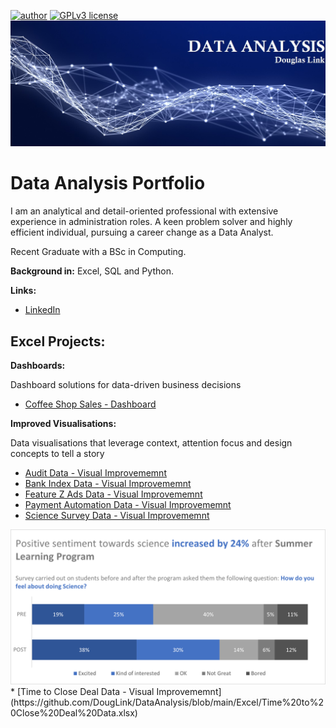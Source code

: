 [![author](https://img.shields.io/badge/author-DouglasLink-red.svg)](https://www.linkedin.com/in/douglas-dezordi-link-813b86170/) [![GPLv3 license](https://img.shields.io/badge/License-GPLv3-blue.svg)](http://perso.crans.org/besson/LICENSE.html)
  <img src="/images/DA banner.jpg" >
</p>

# Data Analysis Portfolio

I am an analytical and detail-oriented professional with extensive experience in administration roles. A keen problem solver and highly efficient individual, pursuing a career change as a Data Analyst.</p>
Recent Graduate with a BSc in Computing.

**Background in:** Excel, SQL and Python. 

**Links:**
* [LinkedIn](https://bit.ly/3pjKRMo)

## Excel Projects:

**Dashboards:** </p>
Dashboard solutions for data-driven business decisions 

* [Coffee Shop Sales - Dashboard](https://github.com/DougLink/DataAnalysis/blob/main/Excel/Coffee%20Shop%20Sales%20-%20Dashboard.xlsx)

**Improved Visualisations:** </p>
Data visualisations that leverage context, attention focus and design concepts to tell a story

* [Audit Data - Visual Improvememnt](https://github.com/DougLink/DataAnalysis/blob/main/Excel/Audit%20Data.xlsx)
* [Bank Index Data - Visual Improvememnt](https://github.com/DougLink/DataAnalysis/blob/main/Excel/Bank%20Index%20Data.xlsx)
* [Feature Z Ads Data - Visual Improvememnt](https://github.com/DougLink/DataAnalysis/blob/main/Excel/Feature%20Z%20Ads%20Data.xlsx)
* [Payment Automation Data - Visual Improvememnt](https://github.com/DougLink/DataAnalysis/blob/main/Excel/Payment%20Automation%20Data.xlsx)
* [Science Survey Data - Visual Improvememnt](https://github.com/DougLink/DataAnalysis/blob/main/Excel/Science%20Survey%20Data.xlsx)
<img src="https://github.com/DougLink/DataAnalysis/blob/main/images/Science%20Survey%20-%20Improved.png" >
* [Time to Close Deal Data - Visual Improvememnt](https://github.com/DougLink/DataAnalysis/blob/main/Excel/Time%20to%20Close%20Deal%20Data.xlsx)
